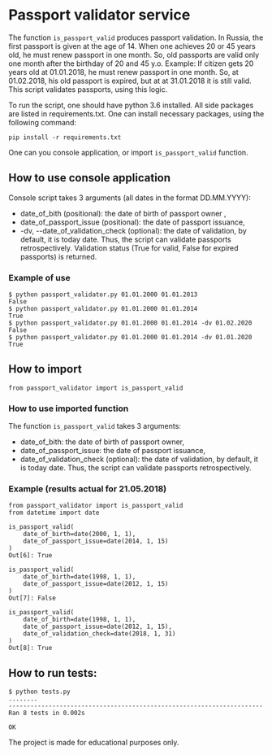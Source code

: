 # Passport validator service
The function `is_passport_valid` produces passport validation.
In Russia, the first passport is given at the age of 14.
When one achieves 20 or 45 years old, he must renew passport in one month.
So, old passports are valid only one month after the birthday of 20 and 45 y.o.
Example: If citizen gets 20 years old at 01.01.2018, he must renew passport in one month.
So, at 01.02.2018, his old passport is expired, but at at 31.01.2018 it is
still valid.
This script validates passports, using this logic.

To run the script, one should have python 3.6 installed.
All side packages are listed in requirements.txt. One can install
necessary packages, using the following command:
```
pip install -r requirements.txt
```

One can you console application, or import `is_passport_valid` function.

## How to use console application
Console script takes 3 arguments (all dates in the format DD.MM.YYYY):
* date_of_bith (positional): the date of birth of passport owner ,
* date_of_passport_issue (positional): the date of passport issuance,
* -dv, --date_of_validation_check (optional): the date of validation,
 by default, it is today date. Thus, the script can validate passports
 retrospectively.
Validation status (True for valid, False for expired passports) is
returned.
### Example of use
```
$ python passport_validator.py 01.01.2000 01.01.2013
False
$ python passport_validator.py 01.01.2000 01.01.2014
True
$ python passport_validator.py 01.01.2000 01.01.2014 -dv 01.02.2020
False
$ python passport_validator.py 01.01.2000 01.01.2014 -dv 01.01.2020
True
```

## How to import
```
from passport_validator import is_passport_valid
```

### How to use imported function
The function `is_passport_valid` takes 3 arguments:
* date_of_bith: the date of birth of passport owner,
* date_of_passport_issue: the date of passport issuance,
* date_of_validation_check (optional): the date of validation,
 by default, it is today date. Thus, the script can validate passports
 retrospectively.

### Example (results actual for 21.05.2018)
```
from passport_validator import is_passport_valid
from datetime import date

is_passport_valid(
    date_of_birth=date(2000, 1, 1),
    date_of_passport_issue=date(2014, 1, 15)
)
Out[6]: True

is_passport_valid(
    date_of_birth=date(1998, 1, 1),
    date_of_passport_issue=date(2012, 1, 15)
)
Out[7]: False

is_passport_valid(
    date_of_birth=date(1998, 1, 1),
    date_of_passport_issue=date(2012, 1, 15),
    date_of_validation_check=date(2018, 1, 31)
)
Out[8]: True
```

## How to run tests:
```
$ python tests.py
........
----------------------------------------------------------------------
Ran 8 tests in 0.002s

OK
```

The project is made for educational purposes only.
